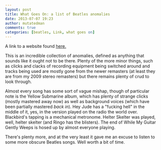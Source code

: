 ```yaml
---
layout: post
title: What Goes On: a list of Beatles anomalies
date: 2013-07-07 19:23
author: mutatedman
comments: true
categories: [beatles, Link, what goes on]
---
```

A link to a website found <a href="http://wgo.signal11.org.uk/wgo.htm">here.</a>

This is an incredible collection of anomalies, defined as anything that sounds like it ought not to be there. Plenty of the more minor things, such as clicks and clacks of recording equipment being switched around and tracks being used are mostly gone from the newer remasters (at least they are from my 2009 stereo remasters) but there remains plenty of crud to look through.

Almost every song has some sort of vague mishap, though of particular note is the Yellow Submarine album, which has plenty of strange clicks (mostly mastered away now) as well as background voices (which have been partially mastered <em>back in</em>). Hey Jude has a "fucking hell" in the middle of it, yes, in the version played on the radio the world over. Blackbird's tapping is a mechanical metronome. Helter Skelter was played, well, helter skelter (and Ringo has the blisters). The end of While My Guitar Gently Weeps is hosed up by almost everyone playing.

There's plenty more, and at the very least it gave me an excuse to listen to some more obscure Beatles songs. Well worth a bit of time.
